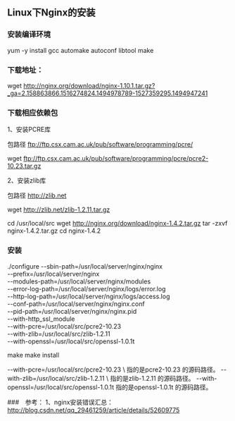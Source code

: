 ## Linux下Nginx的安装

### 安装编译环境

yum -y install gcc automake autoconf libtool make

### 下载地址：

wget http://nginx.org/download/nginx-1.10.1.tar.gz?_ga=2.158863866.1516274824.1494978789-1527359295.1494947241

### 下载相应依赖包

1、安装PCRE库

包路径 ftp://ftp.csx.cam.ac.uk/pub/software/programming/pcre/

wget ftp://ftp.csx.cam.ac.uk/pub/software/programming/pcre/pcre2-10.23.tar.gz

2、安装zlib库

包路径 http://zlib.net

wget http://zlib.net/zlib-1.2.11.tar.gz

cd /usr/local/src
wget http://nginx.org/download/nginx-1.4.2.tar.gz
tar -zxvf nginx-1.4.2.tar.gz
cd nginx-1.4.2

### 安装
./configure --sbin-path=/usr/local/server/nginx/nginx \
--prefix=/usr/local/server/nginx \
--modules-path=/usr/local/server/nginx/modules \
--error-log-path=/usr/local/server/nginx/logs/error.log \
--http-log-path=/usr/local/server/nginx/logs/access.log \
--conf-path=/usr/local/server/nginx/nginx.conf \
--pid-path=/usr/local/server/nginx/nginx.pid \
--with-http_ssl_module \
--with-pcre=/usr/local/src/pcre2-10.23 \
--with-zlib=/usr/local/src/zlib-1.2.11 \
--with-openssl=/usr/local/src/openssl-1.0.1t


make
make install

--with-pcre=/usr/local/src/pcre2-10.23 \    指的是pcre2-10.23 的源码路径。
--with-zlib=/usr/local/src/zlib-1.2.11 \    指的是zlib-1.2.11 的源码路径。
--with-openssl=/usr/local/src/openssl-1.0.1t   指的是openssl-1.0.1t 的源码路径。


###　参考：
1、nginx安装错误汇总： http://blog.csdn.net/qq_29461259/article/details/52609775